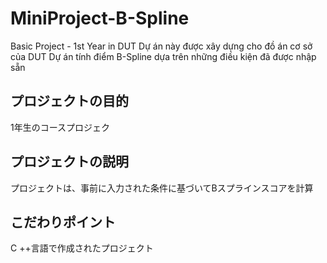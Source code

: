 # MiniProject-B-Spline
Basic Project - 1st Year in DUT
Dự án này được xây dựng cho đồ án cơ sở của DUT
Dự án tính điểm B-Spline dựa trên những điều kiện đã được nhập sẵn

## プロジェクトの目的 
1年生のコースプロジェク

## プロジェクトの説明 
プロジェクトは、事前に入力された条件に基づいてBスプラインスコアを計算

## こだわりポイント
C ++言語で作成されたプロジェクト
